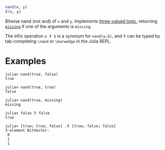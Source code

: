 ```julia
nand(x, y)
⊼(x, y)
```

Bitwise nand (not and) of `x` and `y`. Implements [three-valued logic](https://en.wikipedia.org/wiki/Three-valued_logic), returning [`missing`](@ref) if one of the arguments is `missing`.

The infix operation `a ⊼ b` is a synonym for `nand(a,b)`, and `⊼` can be typed by tab-completing `\nand` or `\barwedge` in the Julia REPL.

# Examples

```jldoctest
julia> nand(true, false)
true

julia> nand(true, true)
false

julia> nand(true, missing)
missing

julia> false ⊼ false
true

julia> [true; true; false] .⊼ [true; false; false]
3-element BitVector:
 0
 1
 1
```
